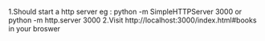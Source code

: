1.Should start a http server
	eg : 
		  python -m SimpleHTTPServer 3000
		or 
		  python -m http.server 3000
2.Visit http://localhost:3000/index.html#books in your broswer